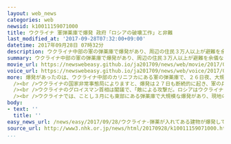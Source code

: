 ```yaml
---
layout: web_news
categories: web
newsid: k10011159071000
title: ウクライナ 軍弾薬庫で爆発 政府「ロシアの破壊工作」と非難
last_modified_at: '2017-09-28T07:32:00+09:00'
datetime: 2017年09月28日 07時32分
description: ウクライナ中部の軍の弾薬庫で爆発があり、周辺の住民３万人以上が避難を余儀なくされていて、ウクライナ政府は、対立を深めるロシアによる破壊工作だと断定し非難しました。
summary: ウクライナ中部の軍の弾薬庫で爆発があり、周辺の住民３万人以上が避難を余儀なくされていて、ウクライナ政府は、対立を深めるロシアによる破壊工作だと断定し非難しました。
movie_url: https://newswebeasy.github.io/ja201709/news/web/movie/2017/09/28/k10011159071000.mp4
voice_url: https://newswebeasy.github.io/ja201709/news/web/voice/2017/09/28/k10011159071000.mp3
more: 爆発があったのは、ウクライナ中部のカリニフカにある軍の弾薬庫で、２６日夜、大規模な火災が起きました。<br /><br />現地からの映像では、弾薬庫から時折、火の玉のようなものが上空に向かって飛び散る様子や、大きな爆発とともに黒い煙が立ち上る様子がうかがえます。<br
  /><br />ウクライナの国家非常事態局によりますと、爆発は２７日も断続的に起き、軍の兵士７００人以上が消火活動に当たり、周辺の住民３万人以上が避難を余儀なくされているということです。<br
  /><br />ウクライナのグロイスマン首相は閣議で、「敵による攻撃だ。ロシアはウクライナを弱体化させるためならどんなことでも行う」と述べ、対立を深めるロシアによる破壊工作だと断定し、非難しました。<br
  /><br />ウクライナでは、ことし３月にも東部にある弾薬庫で大規模な爆発があり、現地の治安当局は、政府軍との戦闘を続ける親ロシア派や、ロシアの関与を指摘しています。
body:
- text: ''
  title: ''
easy_news_url: /news/easy/2017/09/28/ウクライナ-弾薬が入れてある建物が爆発して3万人が避難/
source_url: http://www3.nhk.or.jp/news/html/20170928/k10011159071000.html
...
```

